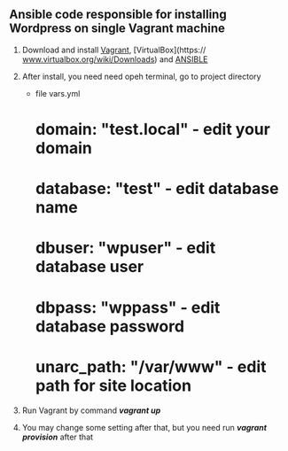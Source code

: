 <h2>Ansible code responsible for installing Wordpress on single Vagrant machine</h2>

1.	Download and install [Vagrant](https://www.vagrantup.com/downloads.html), [VirtualBox](https://	www.virtualbox.org/wiki/Downloads) and [ANSIBLE](http://docs.ansible.com/ansible/intro_installation.html#installing-the-control-machine)

2.	After install, you need need opeh terminal, go to project directory
	- file vars.yml
		# domain: "test.local" 	- edit your domain
		# database: "test"		- edit database name
		# dbuser: "wpuser"		- edit database user
		# dbpass: "wppass"		- edit database password
		# unarc_path: "/var/www"			- edit path for site location

3. Run Vagrant by command ***vagrant up***

4. You may change some setting after that, but you need run ***vagrant provision*** after that